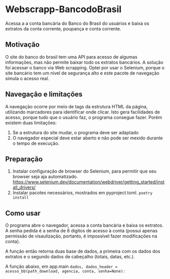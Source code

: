 # Webscrapp-BancodoBrasil
Acessa a a conta bancária do Banco do Brasil do usuários e baixa os extratos da conta corrente, poupança e conta corrente.

## Motivação
O site do banco do brasil tem uma API para acesso de algumas informações, mas não permite baixar todo os extratos bancários. A solução foi acessar o banco via Web scrapping. Optei por usar o Selenium, porque o site bancário tem um nível de segurança alto e este pacote de navegação simula o acesso real. 

## Navegação e limitações
A navegação ocorre por meio de tags da estrutura HTML da página, utilizando marcadores para identificar onde clicar. Isto gera facilidades de acesso, porque tudo que o usuário faz, o programa consegue fazer. Porém existem duas limitações: 
1. Se a estrutura do site mudar, o programa deve ser adaptado
2. O navegador especial deve estar aberto e não pode ser mexido durante o tempo de execução.

## Preparação
1. Instalar configuração de browser do Selenium, para permitir que seu browser seja aja automatizado. https://www.selenium.dev/documentation/webdriver/getting_started/install_drivers/
4. Instalar pacotes necessários, mostrados em pyproject.toml. 
`poetry install` 

## Como usar
O programa abre o navegador, acessa a conta bancária e baixa os extratos. A senha pedida é a senha de 8 digitos de acesso à conta (possui apenas permissão de visaulização, portanto, é impossível fazer modificações na conta). 

A função então retorna duas base de dados, a primeira com os dados dos extratos e o segundo dados de cabeçalho (totais, datas, etc.).

A função abaixo, em app.main
`dados, dados_header = acesso_bb(path_download, agencia, conta, senha=None):`
